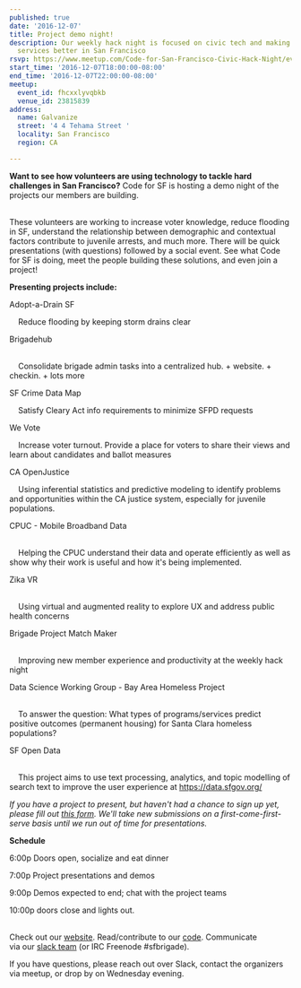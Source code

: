 ```yaml
---
published: true
date: '2016-12-07'
title: Project demo night!
description: Our weekly hack night is focused on civic tech and making government
  services better in San Francisco
rsvp: https://www.meetup.com/Code-for-San-Francisco-Civic-Hack-Night/events/235189017/
start_time: '2016-12-07T18:00:00-08:00'
end_time: '2016-12-07T22:00:00-08:00'
meetup:
  event_id: fhcxxlyvqbkb
  venue_id: 23815839
address:
  name: Galvanize
  street: '4 4 Tehama Street '
  locality: San Francisco
  region: CA

---
```

<!-- imported via scripts/generate-events-from-meetup -->
<p><b>Want to see how volunteers are using technology to tackle hard challenges in San Francisco?</b> Code for SF is hosting a demo night of the projects our members are building. </p> <p><br/>These volunteers are working to increase voter knowledge, reduce flooding in SF, understand the relationship between demographic and contextual factors contribute to juvenile arrests, and much more. There will be quick presentations (with questions) followed by a social event. See what Code for SF is doing, meet the people building these solutions, and even join a project!</p> <p><b>Presenting projects include:</b></p> <p>Adopt-a-Drain SF</p> <p>    Reduce flooding by keeping storm drains clear</p> <p>Brigadehub</p> <p><br/>    Consolidate brigade admin tasks into a centralized hub. + website. + checkin. + lots more</p> <p>SF Crime Data Map </p> <p>    Satisfy Cleary Act info requirements to minimize SFPD requests</p> <p>We Vote</p> <p>    Increase voter turnout. Provide a place for voters to share their views and learn about candidates and ballot measures</p> <p>CA OpenJustice</p> <p>    Using inferential statistics and predictive modeling to identify problems and opportunities within the CA justice system, especially for juvenile populations.</p> <p>CPUC - Mobile Broadband Data</p> <p><br/>    Helping the CPUC understand their data and operate efficiently as well as show why their work is useful and how it's being implemented.</p> <p>Zika VR</p> <p><br/>    Using virtual and augmented reality to explore UX and address public health concerns</p> <p>Brigade Project Match Maker</p> <p><br/>    Improving new member experience and productivity at the weekly hack night</p> <p>Data Science Working Group - Bay Area Homeless Project</p> <p><br/>    To answer the question: What types of programs/services predict positive outcomes (permanent housing) for Santa Clara homeless populations?</p> <p>SF Open Data</p> <p><br/>    This project aims to use text processing, analytics, and topic modelling of search text to improve the user experience at <a href="https://data.sfgov.org/" class="linkified">https://data.sfgov.org/</a></p> <p><i>If you have a project to present, but haven't had a chance to sign up yet, please fill out <a href="https://docs.google.com/forms/d/e/1FAIpQLSc-VB-R2K5n2QfgvRXwg4nKWpPOB0IEUx7ZQibkvOZcDS2Hvw/viewform?c=0&amp;w=1">this form</a>. We'll take new submissions on a first-come-first-serve basis until we run out of time for presentations.</i></p> <p><b>Schedule </b></p> <p>6:00p Doors open, socialize and eat dinner</p> <p>7:00p Project presentations and demos</p> <p>9:00p Demos expected to end; chat with the project teams</p> <p>10:00p doors close and lights out.</p> <p><br/>Check out our <a href="http://codeforsanfrancisco.org/">website</a>. Read/contribute to our <a href="https://github.com/sfbrigade">code</a>. Communicate via our <a href="http://c4a.me/cfsfslack">slack team</a> (or IRC Freenode #sfbrigade). </p> <p>If you have questions, please reach out over Slack, contact the organizers via meetup, or drop by on Wednesday evening.</p> 
